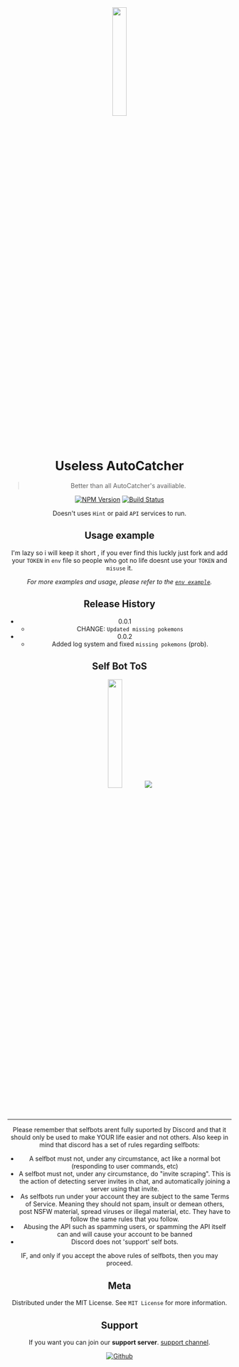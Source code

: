 <div class="container" style="margin-top:auto;margin-bottom:auto;text-align:center;">
  <img src="https://cdn.discordapp.com/icons/945597636306698290/a34b3103abe3bb354e2ddaf57cb2a2b7.png" height="25%" width="25%" />

# Useless AutoCatcher
> Better than all AutoCatcher's availiable.
> 

[![NPM Version][npm-image]][npm-url]
[![Build Status][travis-image]][travis-url]


  Doesn't uses `Hint` or paid `API` services to run.





## Usage example

I'm lazy so i will keep it short , if you ever find this luckly just fork and add your `TOKEN` in `env` file so people who got no life doesnt use your `TOKEN` and `misuse` it.

_For more examples and usage, please refer to the [`env example`](https://docs.replit.com/programming-ide/storing-sensitive-information-environment-variables)._



## Release History

* 0.0.1
    * CHANGE: `Updated missing pokemons` 
* 0.0.2
    * Added log system and fixed `missing pokemons` (prob).

## Self Bot ToS
<div class="container" style="margin-top:auto;margin-bottom:auto;text-align:center;">
  <img src="https://i.imgur.com/Lvu5NaR.png" height="25%" width="25%" />
  <a href="https://discordapp.com/developers/docs/topics/oauth2#bot-vs-user-accounts"><img src="https://i.imgur.com/loJXofb.png"/></a>
</div>
<hr />
Please remember that selfbots arent fully suported by Discord and that it should only be used to make YOUR life easier and not others. Also keep in mind that discord has a set of rules regarding selfbots:

+ A selfbot must not, under any circumstance, act like a normal bot (responding to user commands, etc)
+ A selfbot must not, under any circumstance, do "invite scraping". This is the action of detecting server invites in chat, and automatically joining a server using that invite.
+ As selfbots run under your account they are subject to the same Terms of Service. Meaning they should not spam, insult or demean others, post NSFW material, spread viruses or illegal material, etc. They have to follow the same rules that you follow.
+ Abusing the API such as spamming users, or spamming the API itself can and will cause your account to be banned
+ Discord does not 'support' self bots.

IF, and only if you accept the above rules of selfbots, then you may proceed.

## Meta

Distributed under the MIT License. See ``MIT License`` for more information.

## Support
If you want you can join our **support server**.  [support channel](https://discord.gg/4psP62y3HK).

[![Github][Github]](https://github.com/ichiicki)



<!-- Markdown link & img dfn's -->
<!-- Markdown link & img dfn's -->
[npm-image]: https://img.shields.io/npm/v/datadog-metrics.svg?style=flat-square
[npm-url]: https://npmjs.org/package/datadog-metrics
[npm-downloads]: https://img.shields.io/npm/dm/datadog-metrics.svg?style=flat-square
[travis-image]: https://img.shields.io/travis/dbader/node-datadog-metrics/master.svg?style=flat-square
[travis-url]: https://travis-ci.org/dbader/node-datadog-metrics
[wiki]: https://github.com/yourname/yourproject/wiki
[Github]: https://github.com/favicon.ico


 
